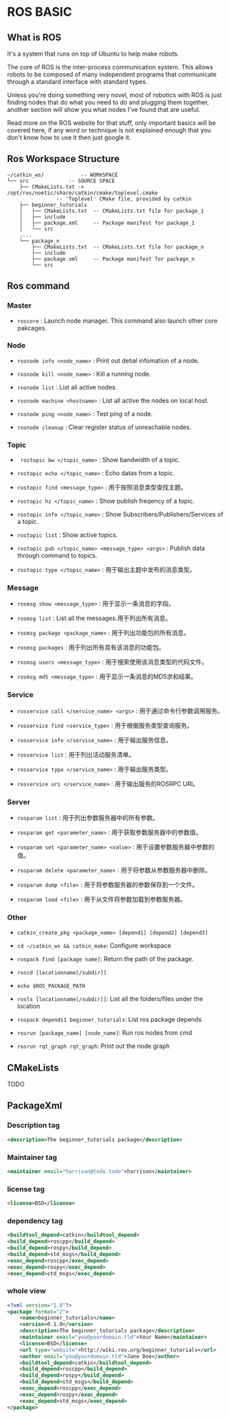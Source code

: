 # ROS BASIC

## What is ROS
It's a system that runs on top of Ubuntu to help make robots.

The core of ROS is the inter-process communication system. This allows robots to be composed of many independent programs that communicate through a standard interface with standard types.

Unless you're doing something very novel, most of robotics with ROS is just finding nodes that do what you need to do and plugging them together, another section will show you what nodes I've found that are useful.

Read more on the ROS website for that stuff, only important basics will be covered here, if any word or technique is not explained enough that you don't know how to use it then just google it.
## Ros Workspace Structure

```
~/catkin_ws/			-- WORKSPACE
└── src				-- SOURCE SPACE
    ├── CMakeLists.txt -> /opt/ros/noetic/share/catkin/cmake/toplevel.cmake 
	 			-- 'Toplevel' CMake file, provided by catkin
    ├── beginner_tutorials
    │   ├── CMakeLists.txt	-- CMakeLists.txt file for package_1
    │   ├── include
    │   ├── package.xml		-- Package manifest for package_1
    │   └── src
	....
    └── package_n
        ├── CMakeLists.txt	-- CMakeLists.txt file for package_n
        ├── include
        ├── package.xml		-- Package manifest for package_n
        └── src

```

## Ros command 

### Master
- ```roscore``` : Launch node manager. This command also launch other core pakcages.

### Node

- ```rosnode info <node_name>``` : Print out detial infomation of a node.

- ```rosnode kill <node_name>``` : Kill a running node.

- ```rosnode list``` : List all active nodes.

- ```rosnode machine <hostname>``` : List all active the nodes on local host.

- ```rosnode ping <node_name>``` : Test ping of a node.

- ```rosnode cleanup``` : Clear register status of unreachable nodes.

### Topic

- ``` rostopic bw </topic_name>``` : Show bandwidth of a topic.

- ```rostopic echo </topic_name>``` : Echo datas from a topic.

- ```rostopic find <message_type>``` : 用于按照消息类型查找主题。

- ```rostopic hz </topic_name>``` : Show publish freqency of a topic.

- ```rostopic info </topic_name>``` : Show Subscribers/Publishers/Services of a topic.

- ```rostopic list``` : Show active topics.

- ```rostopic pub </topic_name> <message_type> <args>``` : Publish data through command to topics.

- ```rostopic type </topic_name>``` : 用于输出主题中发布的消息类型。

### Message

- ```rosmsg show <message_type>``` : 用于显示一条消息的字段。 

- ```rosmsg list``` : List all the messages.用于列出所有消息。

- ```rosmsg package <package_name>``` : 用于列出功能包的所有消息。

- ```rosmsg packages``` : 用于列出所有具有该消息的功能包。

- ```rosmsg users <message_type>``` : 用于搜索使用该消息类型的代码文件。

- ```rosmsg md5 <message_type>``` : 用于显示一条消息的MD5求和结果。


### Service

- ```rosservice call </service_name> <args>``` : 用于通过命令行参数调用服务。

- ```rosservice find <service_type>``` : 用于根据服务类型查询服务。

- ```rosservice info </service_name>``` : 用于输出服务信息。

- ```rosservice list``` : 用于列出活动服务清单。

- ```rosservice type </service_name>``` : 用于输出服务类型。

- ```rosservice uri </service_name>``` : 用于输出服务的ROSRPC URI。


### Server

- ```rosparam list``` : 用于列出参数服务器中的所有参数。

- ```rosparam get <parameter_name>``` : 用于获取参数服务器中的参数值。

- ```rosparam set <parameter_name> <value>``` : 用于设置参数服务器中参数的值。

- ```rosparam delete <parameter_name>``` : 用于将参数从参数服务器中删除。

- ```rosparam dump <file>``` : 用于将参数服务器的参数保存到一个文件。

- ```rosparam load <file>``` : 用于从文件将参数加载到参数服务器。
### Other
- ```catkin_create_pkg <package_name> [depend1] [depend2] [depend3]```
- ``` cd ~/catkin_ws && catkin_make ```: Configure workspace
- ```rospack find [package name]```: Return the path of the package. 
	   
-  ```roscd [locationname[/subdir]] ```
   
- ```echo $ROS_PACKAGE_PATH``` 
   
-  ``` rosls [locationname[/subdir]] ```: List all the folders/files under the location
 
- ```rospack depends1 beginner_tutorials```: List ros package  depends


		
- ```rosrun [package_name] [node_name]```: Run ros nodes from cmd
	
- ```rosrun rqt_graph rqt_graph```: Print out the node graph
	

## CMakeLists
TODO
## PackageXml

### Description tag
```xml
<description>The beginner_tutorials package</description>
```

### Maintainer tag 
```xml
<maintainer email="harrison@todo.todo">harrison</maintainer>
```

### license tag
```xml
<license>BSD</license>
```

### dependency tag
```xml
<buildtool_depend>catkin</buildtool_depend>
<build_depend>roscpp</build_depend>
<build_depend>rospy</build_depend>
<build_depend>std_msgs</build_depend>
<exec_depend>roscpp</exec_depend>
<exec_depend>rospy</exec_depend>
<exec_depend>std_msgs</exec_depend>
```

### whole view
```xml
<?xml version="1.0"?>
<package format="2">
	<name>beginner_tutorials</name>
	<version>0.1.0</version>
	<description>The beginner_tutorials package</description>
	<maintainer email="you@yourdomain.tld">Your Name</maintainer>
	<license>BSD</license>
	<url type="website">http://wiki.ros.org/beginner_tutorials</url>
	<author email="you@yourdomain.tld">Jane Doe</author>
	<buildtool_depend>catkin</buildtool_depend>
	<build_depend>roscpp</build_depend>
	<build_depend>rospy</build_depend>
	<build_depend>std_msgs</build_depend>
	<exec_depend>roscpp</exec_depend>
	<exec_depend>rospy</exec_depend>
	<exec_depend>std_msgs</exec_depend>
</package>
```

